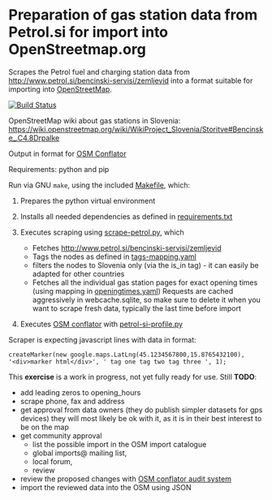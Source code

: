 # Preparation of gas station data from Petrol.si for import into OpenStreetmap.org

Scrapes the Petrol fuel and charging station data from http://www.petrol.si/bencinski-servisi/zemljevid into a format suitable for importing into [OpenStreetMap](https://www.openstreetmap.org).

[![Build Status](https://travis-ci.org/openstreetmap-si/petrol-osm-import.svg?branch=master)](https://travis-ci.org/openstreetmap-si/petrol-osm-import)

OpenStreetMap wiki about gas stations in Slovenia: https://wiki.openstreetmap.org/wiki/WikiProject_Slovenia/Storitve#Bencinske_.C4.8Drpalke

Output in format for [OSM Conflator](https://wiki.openstreetmap.org/wiki/OSM_Conflator)

Requirements: python and pip

Run via GNU `make`, using the included [Makefile](Makefile), which:
1. Prepares the python virtual environment
2. Installs all needed dependencies as defined in [requirements.txt](requirements.txt)
3. Executes scraping using [scrape-petrol.py](scrape-petrol.py), which
    * Fetches http://www.petrol.si/bencinski-servisi/zemljevid 
    * Tags the nodes as defined in  [tags-mapping.yaml](tags-mapping.yaml)
    * filters the nodes to Slovenia only (via the is_in tag) - it can easily be adapted for other countries
    * Fetches all the individual gas station pages for exact opening times (using mapping in [openingtimes.yaml](openingtimes.yaml))
      Requests are cached aggressively in webcache.sqlite, so make sure to delete it when you want to scrape fresh data, typically the last time before import


4. Executes [OSM conflator](https://wiki.openstreetmap.org/wiki/OSM_Conflator) with [petrol-si-profile.py](petrol-si-profile.py)



Scraper is expecting javascript lines with data in format:

    createMarker(new google.maps.LatLng(45.1234567800,15.8765432100), '<div>marker html</div>', ' tag one tag two tag three ', 1);

This **exercise** is a work in progress, not yet fully ready for use.
Still **TODO**:
* add leading zeros to opening_hours
* scrape phone, fax and address
* get approval from data owners (they do publish simpler datasets for gps devices) they will most likely be ok with it, as it is in their best interest to be on the map
* get community approval 
    * list the possible import in the OSM import catalogue
    * global imports@ mailing list, 
    * local forum, 
    * review
* review the proposed changes with [OSM conflator audit system](https://github.com/mapsme/cf_audit)
* import the reviewed data into the OSM using JSON


